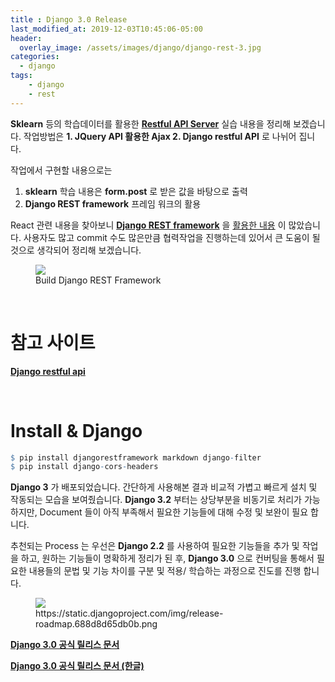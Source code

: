 ```yaml
---
title : Django 3.0 Release
last_modified_at: 2019-12-03T10:45:06-05:00
header:
  overlay_image: /assets/images/django/django-rest-3.jpg
categories:
  - django
tags: 
    - django
    - rest
---
```



**Sklearn** 등의 학습데이터를 활용한 **[Restful API Server](https://honeyteacs.tistory.com/6)** 실습 내용을 정리해 보겠습니다. 작업방법은 **1. JQuery API 활용한 Ajax 2. Django restful API** 로 나뉘어 집니다. 

작업에서 구현할 내용으로는 
1. **sklearn** 학습 내용은 **form.post** 로 받은 값을 바탕으로 출력
2. **Django REST framework** 프레임 워크의 활용

React 관련 내용을 찾아보니 **[Django REST framework](https://this-programmer.com/entry/%EA%B0%84%EB%8B%A8%ED%95%9C-react-JS-Django-%EC%96%B4%ED%94%8C%EB%A6%AC%EC%BC%80%EC%9D%B4%EC%85%98-%EB%A7%8C%EB%93%A4%EA%B8%B0)** 을 [활용한 내용](https://medium.com/wasd/restful-api-in-django-16fc3fb1a238) 이 많았습니다. 사용자도 많고 commit 수도 많은만큼 협력작업을 진행하는데 있어서 큰 도움이 될 것으로 생각되어 정리해 보겠습니다.

<figure class="align-center">
  <img src="{{site.baseurl}}/assets/images/django/django-rest.jpg">
  <figcaption>Build Django REST Framework</figcaption>
</figure>





<br/>

# **참고 사이트**

**[Django restful api](https://medium.com/wasd/restful-api-in-django-16fc3fb1a238)**


<br/>

# Install & Django 

```r
$ pip install djangorestframework markdown django-filter
$ pip install django-cors-headers
```





**Django 3** 가 배포되었습니다. 간단하게 사용해본 결과 비교적 가볍고 빠르게 설치 및 작동되는 모습을 보여줬습니다. **Django 3.2** 부터는 상당부분을 비동기로 처리가 가능하지만, Document 들이 아직 부족해서 필요한 기능들에 대해 수정 및 보완이 필요 합니다.

추천되는 Process 는 우선은 **Django 2.2** 를 사용하여 필요한 기능들을 추가 및 작업을 하고, 원하는 기능들이 명확하게 정리가 된 후, **Django 3.0** 으로 컨버팅을 통해서 필요한 내용들의 문법 및 기능 차이를 구분 및 적용/ 학습하는 과정으로 진도를 진행 합니다.

<figure class="align-center">
  <img src="{{site.baseurl}}/assets/images/django/release-roadmap.png">
  <figcaption>https://static.djangoproject.com/img/release-roadmap.688d8d65db0b.png</figcaption>
</figure>

**[Django 3.0 공식 릴리스 문서](https://docs.djangoproject.com/en/dev/releases/3.0/)**

**[Django 3.0 공식 릴리스 문서 (한글)](https://www.44bits.io/ko/post/django-3-0-release-note-summary)**

